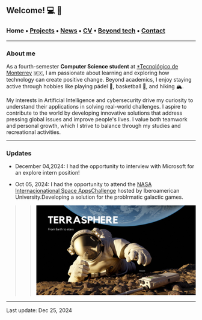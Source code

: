 ## Welcome! 💻 🎀

###  Home • [Projects](/publications) • [News](/news) • [CV](/brief_cv) • [Beyond tech](/research) • [Contact](/contact) 
---

  
### About me

As a fourth-semester **Computer Science student** at <a href="https://tec.mx/es" target="_blank">*Tecnológico de Monterrey</a> 🇲🇽, I am passionate about learning and exploring how technology can create positive change. Beyond academics, I enjoy staying active through hobbies like playing pádel 🎾, basketball 🏀, and hiking 🏔️. 

My interests in Artificial Intelligence and cybersecurity drive my curiosity to understand their applications in solving real-world challenges. I aspire to contribute to the world by developing innovative solutions that address pressing global issues and improve people's lives. I value both teamwork and personal growth, which I strive to balance through my studies and recreational activities.

--- 

### Updates

* December 04,2024: I had the opportunity to interview with Microsoft for an explore intern position!

* Oct 05, 2024: I had the opportunity to attend the [NASA Internacionational Space AppsChallenge](https://www.spaceappschallenge.org) hosted by Iberoamerican University.Developing a solution for the problrmatic galactic games.

>> ![ ](/files/terrasphere1.png)

--- 

Last update: Dec 25, 2024 
